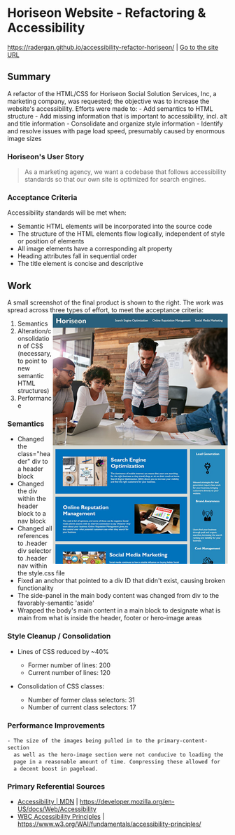 # Horiseon Website - Refactoring & Accessibility
https://radergan.github.io/accessibility-refactor-horiseon/  | [Go to the site URL](https://radergan.github.io/accessibility-refactor-horiseon/)

## Summary 
A refactor of the HTML/CSS for Horiseon Social Solution Services, Inc, a marketing company, was requested; the objective was to increase the website's accessibility. Efforts were made to:
    - Add semantics to HTML structure
    - Add missing information that is important to accessibility, incl. alt and title information
    - Consolidate and organize style information
    - Identify and resolve issues with page load speed, presumably caused by enormous image sizes

### Horiseon's User Story
> As a marketing agency, we want a codebase that follows accessibility standards 
> so that our own site is optimized for search engines.

### Acceptance Criteria
Accessibility standards will be met when:
- Semantic HTML elements will be incorporated into the source code
- The structure of the HTML elements flow logically, independent of style or position of elements
- All image elements have a corresponding alt property
- Heading attributes fall in sequential order
- The title element is concise and descriptive


## Work
A small screenshot of the final product is shown to the right. The work was spread across three types of effort, to meet the acceptance criteria:<img align="right" width="400" src="./assets/images/horiseon-site-mockup.jpg" alt="Final Mockup: Horiseon Website">
1. Semantics
2. Alteration/consolidation of CSS (necessary, to point to new semantic HTML structures)
3. Performance

### Semantics
- Changed the class="header" div to a header block
- Changed the div within the header block to a nav block
- Changed all references to .header div selector to .header nav within the style.css file
- Fixed an anchor that pointed to a div ID that didn't exist, causing broken functionality
- The side-panel in the main body content was changed from div to the favorably-semantic 'aside'
- Wrapped the body's main content in a main block to designate what is main from what is inside the header, footer or hero-image areas

### Style Cleanup / Consolidation
- Lines of CSS reduced by ~40% 
	- Former number of lines: 200
	- Current number of lines: 120

- Consolidation of CSS classes:
	- Number of former class selectors: 31
	- Number of current class selectors:  17

### Performance Improvements
    - The size of the images being pulled in to the primary-content-section
      as well as the hero-image section were not conducive to loading the
      page in a reasonable amount of time. Compressing these allowed for
      a decent boost in pageload.

### Primary Referential Sources
 - [Accessibility | MDN](https://developer.mozilla.org/en-US/docs/Web/Accessibility) | https://developer.mozilla.org/en-US/docs/Web/Accessibility
 - [WBC Accessibility Principles](https://www.w3.org/WAI/fundamentals/accessibility-principles/) | https://www.w3.org/WAI/fundamentals/accessibility-principles/
